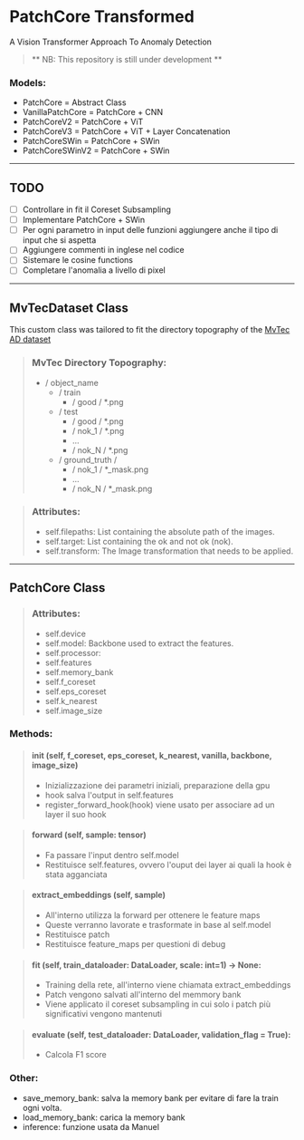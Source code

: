 # PatchCore Transformed 
A Vision Transformer Approach To Anomaly Detection
> ** NB: This repository is still under development **

### Models:
- PatchCore = Abstract Class
- VanillaPatchCore = PatchCore + CNN
- PatchCoreV2 = PatchCore + ViT
- PatchCoreV3 = PatchCore + ViT + Layer Concatenation
- PatchCoreSWin = PatchCore + SWin
- PatchCoreSWinV2 = PatchCore + SWin
---
## TODO
- [ ] Controllare in fit il Coreset Subsampling
- [ ] Implementare PatchCore + SWin
- [ ] Per ogni parametro in input delle funzioni aggiungere anche il tipo di input che si aspetta
- [ ] Aggiungere commenti in inglese nel codice
- [ ] Sistemare le cosine functions
- [ ] Completare l'anomalia a livello di pixel
---
## MvTecDataset Class
This custom class was tailored to fit the directory topography of the [MvTec AD dataset](https://www.mvtec.com/company/research/datasets/mvtec-ad/downloads)

> ### MvTec Directory Topography:
> - / object_name
>   - / train 
>       - / good / *.png
>   - / test
>       - / good / *.png
>       - / nok_1 / *.png
>       - ...
>       - / nok_N / *.png
>   - / ground_truth / 
>       - / nok_1 / *_mask.png
>       -  ...
>       - / nok_N / *_mask.png

> ### Attributes:
> - self.filepaths: List containing the absolute path of the images.
> - self.target: List containing the ok and not ok (nok).
> - self.transform: The Image transformation that needs to be applied. 
---
## PatchCore Class
>### Attributes:
> - self.device
> - self.model: Backbone used to extract the features.
> - self.processor: 
> - self.features
> - self.memory_bank
> - self.f_coreset
> - self.eps_coreset
> - self.k_nearest
> - self.image_size

### Methods:
> #### __init__ (self, f_coreset, eps_coreset, k_nearest, vanilla, backbone, image_size)
>- Inizializzazione dei parametri iniziali, preparazione della gpu
>- hook salva l'output in self.features
>- register_forward_hook(hook) viene usato per associare ad un layer il suo hook

>#### forward (self, sample: tensor)
>- Fa passare l'input dentro self.model
>- Restituisce self.features, ovvero l'ouput dei layer ai quali la hook è stata agganciata

>#### extract_embeddings (self, sample)
>- All'interno utilizza la forward per ottenere le feature maps
>- Queste verranno lavorate e trasformate in base al self.model
>- Restituisce patch 
>- Restituisce feature_maps per questioni di debug

>#### fit (self, train_dataloader: DataLoader,  scale: int=1) -> None:
>- Training della rete, all'interno viene chiamata extract_embeddings
>- Patch vengono salvati all'interno del memmory bank
>- Viene applicato il coreset subsampling in cui solo i patch più significativi vengono mantenuti

>#### evaluate (self, test_dataloader: DataLoader, validation_flag = True):
>- Calcola F1 score

### Other:
- save_memory_bank: salva la memory bank per evitare di fare la train ogni volta.
- load_memory_bank: carica la memory bank 
- inference: funzione usata da Manuel